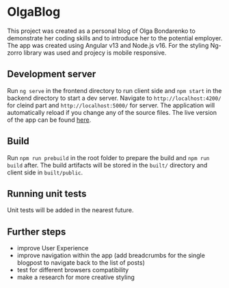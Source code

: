 # OlgaBlog

This project was created as a personal blog of Olga Bondarenko to demonstrate her coding skills and to introduce her to the potential employer. The app was created using Angular v13 and Node.js v16. For the styling Ng-zorro library was used and projecy is mobile responsive. 


## Development server

Run `ng serve` in the frontend directory to run client side and `npm start` in the backend directory to start a dev server. Navigate to `http://localhost:4200/` for cleind part and `http://localhost:5000/` for server. The application will automatically reload if you change any of the source files. The live version of the app can be found <a href="https://b-olga.herokuapp.com" target="_blank">here</a>.

## Build

Run `npm run prebuild` in the root folder to prepare the build and `npm run build` after. The build artifacts will be stored in the `built/` directory and client side in `built/public`.

## Running unit tests

Unit tests will be added in the nearest future.

## Further steps

- improve User Experience 
- improve navigation within the app (add breadcrumbs for the single blogpost to navigate back to the list of posts)
- test for different browsers compatibility
- make a research for more creative styling
